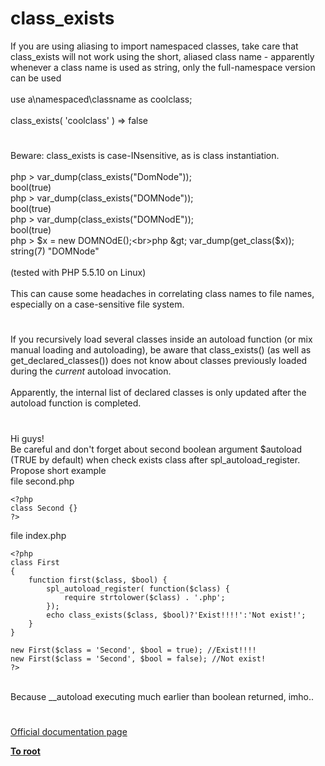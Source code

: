 # class_exists



If you are using aliasing to import namespaced classes, take care that class_exists will not work using the short, aliased class name - apparently whenever a class name is used as string, only the full-namespace version can be used<br><br>use a\namespaced\classname as coolclass;<br><br>class_exists( &apos;coolclass&apos; ) =&gt; false  

#

Beware: class_exists is case-INsensitive, as is class instantiation.<br><br>php &gt; var_dump(class_exists("DomNode"));<br>bool(true)<br>php &gt; var_dump(class_exists("DOMNode"));<br>bool(true)<br>php &gt; var_dump(class_exists("DOMNodE"));<br>bool(true)<br>php &gt; $x = new DOMNOdE();<br>php &gt; var_dump(get_class($x));<br>string(7) "DOMNode"<br><br>(tested with PHP 5.5.10 on Linux)<br><br>This can cause some headaches in correlating class names to file names, especially on a case-sensitive file system.  

#

If you recursively load several classes inside an autoload function (or mix manual loading and autoloading), be aware that class_exists() (as well as get_declared_classes()) does not know about classes previously loaded during the *current* autoload invocation.<br><br>Apparently, the internal list of declared classes is only updated after the autoload function is completed.  

#

Hi guys!<br>Be careful  and don&apos;t forget about second boolean argument $autoload (TRUE by default) when check exists class after spl_autoload_register. Propose short example<br>file second.php<br>

```
<?php
class Second {}
?>
```

file index.php


```
<?php
class First
{
    function first($class, $bool) {
        spl_autoload_register( function($class) {
            require strtolower($class) . '.php';
        });
        echo class_exists($class, $bool)?'Exist!!!!':'Not exist!';
    }
}

new First($class = 'Second', $bool = true); //Exist!!!!
new First($class = 'Second', $bool = false); //Not exist!
?>
```
<br>Because __autoload executing much earlier than boolean returned, imho..  

#

[Official documentation page](https://www.php.net/manual/en/function.class-exists.php)

**[To root](/README.md)**